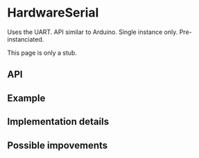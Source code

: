 # HardwareSerial

Uses the UART. API similar to Arduino. Single instance only.
Pre-instanciated.

This page is only a stub.


## API
## Example
## Implementation details
## Possible impovements
